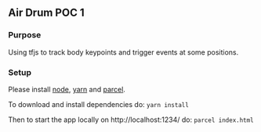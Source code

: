 ## Air Drum POC 1

### Purpose
Using tfjs to track body keypoints and trigger events at some positions.

### Setup 


Please install [node](https://nodejs.org/en/), [yarn](https://yarnpkg.com/) and [parcel](https://parceljs.org/).

To download and install dependencies do: ```yarn install```

Then to start the app locally on http://localhost:1234/ do: ```parcel index.html```
